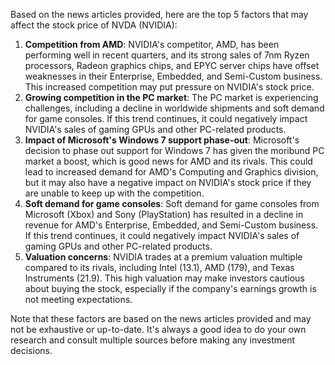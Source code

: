 Based on the news articles provided, here are the top 5 factors that may affect the stock price of NVDA (NVIDIA):

1. **Competition from AMD**: NVIDIA's competitor, AMD, has been performing well in recent quarters, and its strong sales of 7nm Ryzen processors, Radeon graphics chips, and EPYC server chips have offset weaknesses in their Enterprise, Embedded, and Semi-Custom business. This increased competition may put pressure on NVIDIA's stock price.
2. **Growing competition in the PC market**: The PC market is experiencing challenges, including a decline in worldwide shipments and soft demand for game consoles. If this trend continues, it could negatively impact NVIDIA's sales of gaming GPUs and other PC-related products.
3. **Impact of Microsoft's Windows 7 support phase-out**: Microsoft's decision to phase out support for Windows 7 has given the moribund PC market a boost, which is good news for AMD and its rivals. This could lead to increased demand for AMD's Computing and Graphics division, but it may also have a negative impact on NVIDIA's stock price if they are unable to keep up with the competition.
4. **Soft demand for game consoles**: Soft demand for game consoles from Microsoft (Xbox) and Sony (PlayStation) has resulted in a decline in revenue for AMD's Enterprise, Embedded, and Semi-Custom business. If this trend continues, it could negatively impact NVIDIA's sales of gaming GPUs and other PC-related products.
5. **Valuation concerns**: NVIDIA trades at a premium valuation multiple compared to its rivals, including Intel (13.1), AMD (179), and Texas Instruments (21.9). This high valuation may make investors cautious about buying the stock, especially if the company's earnings growth is not meeting expectations.

Note that these factors are based on the news articles provided and may not be exhaustive or up-to-date. It's always a good idea to do your own research and consult multiple sources before making any investment decisions.